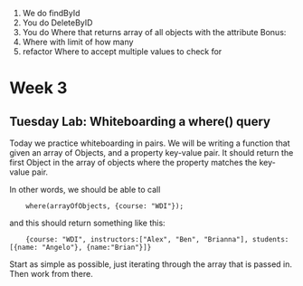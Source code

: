 1. We do findById
2. You do DeleteByID 
3. You do Where that returns array of all objects with the attribute
Bonus: 
4. Where with limit of how many
5. refactor Where to accept multiple values to check for 

# Week 3

## Tuesday Lab: Whiteboarding a where() query

Today we practice whiteboarding in pairs. We will be writing a function that given an array of Objects, and a property key-value pair. It should return the first Object in the array of objects where the property matches the key-value pair. 

In other words, we should be able to call 

```
	where(arrayOfObjects, {course: "WDI"});
```

and this should return something like this:

```
	{course: "WDI", instructors:["Alex", "Ben", "Brianna"], students: [{name: "Angelo"}, {name:"Brian"}]}
```

Start as simple as possible, just iterating through the array that is passed in. Then work from there. 
